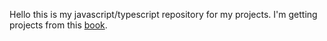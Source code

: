 Hello this is my javascript/typescript repository for my projects.
I'm getting projects from this [book](projectbook.code.brettchalupa.com).
